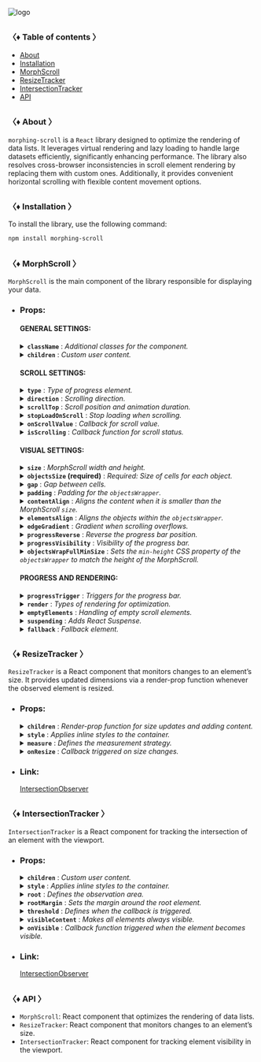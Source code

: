 ![logo](https://drive.google.com/uc?export=view&id=1mpb5TAElX3Xla4sGFISp4bQMu0zuNJaa "logo")

<h2></h2>

### 〈♦ Table of contents 〉

- [About](#-about-)
- [Installation](#-installation-)
- [MorphScroll](#-morphscroll-)
- [ResizeTracker](#-resizetracker-)
- [IntersectionTracker](#-intersectiontracker-)
- [API](#-api-)

<h2></h2>

### 〈♦ About 〉

`morphing-scroll` is a `React` library designed to optimize the rendering of data lists. It leverages virtual rendering and lazy loading to handle large datasets efficiently, significantly enhancing performance. The library also resolves cross-browser inconsistencies in scroll element rendering by replacing them with custom ones. Additionally, it provides convenient horizontal scrolling with flexible content movement options.

<h2></h2>

### 〈♦ Installation 〉

To install the library, use the following command:

```bash
npm install morphing-scroll
```

<h2></h2>

### 〈♦ MorphScroll 〉

`MorphScroll` is the main component of the library responsible for displaying your data.

- ### Props:

  #### GENERAL SETTINGS:

  <details>
    <summary><strong><code>className</code></strong> : <em>Additional classes for the component.</em></summary><br />
    <ul>
      <strong>Type:</strong> string<br />
      <br />
      <strong>Description:</strong> <em><br />
      This parameter allows you to apply custom CSS classes to the <code>MorphScroll</code> component, enabling further customization and styling to fit your design needs.</em><br />
      <br />
      <strong>Example:</strong>

      ```tsx
      <MorphScroll
        className="your-class"
        // another props
      >
        {children}
      </MorphScroll>
      ```

    </ul>
  </details>

  <details>
    <summary><strong><code>children</code></strong> : <em>Custom user content.</em></summary><br />
    <ul>
      <strong>Type:</strong> React.ReactNode<br />
      <br />
      <strong>Description:</strong> <em><br />
      This is where you can pass your list elements.<br />
      Make sure to provide unique keys for each list item, as per React's rules. The <code>MorphScroll</code> component ensures that the cells it generates will use the same keys as your list items, allowing it to render the correct cells for the current list.<br />
      Additionally, <code>MorphScroll</code> handles a passed <code>null</code> value the same way as <code>undefined</code>, rendering nothing in both cases.</em><br />
      <br />
      <strong>Example:</strong>

      ```tsx
      <MorphScroll
        // props
      >
        {children}
      </MorphScroll>
      ```

    </ul>
  </details>

  #### SCROLL SETTINGS:

  <details>
    <summary><strong><code>type</code></strong> : <em>Type of progress element.</em></summary><br />
    <ul>
      <strong>Type:</strong> "scroll" | "slider"<br />
      <br />
      <strong>Default:</strong> "scroll"<br />
      <br />
      <strong>Description:</strong> <em><br />
      This parameter defines how the provided <code>progressElement</code> behaves within <code>progressTrigger</code> and how you interact with it.<br />
      With the default <code>type="scroll"</code>, it functions as a typical scrollbar. However, with <code>type="slider"</code>, it displays distinct elements indicating the number of full scroll steps within the list.<br />
      For More details, refer to <code>progressTrigger/progressElement</code>.</em><br />
      <br />
      <strong>Example:</strong>

      ```tsx
      <MorphScroll
        type="slider"
        // another props
      >
        {children}
      </MorphScroll>
      ```

    </ul>
  </details>

  <details>
    <summary><strong><code>direction</code></strong> : <em>Scrolling direction.</em></summary><br />
    <ul>
      <strong>Type:</strong> "x" | "y"<br />
      <br />
      <strong>Default:</strong> "y"<br />
      <br />
      <strong>Description:</strong> <em><br />
      This parameter changes the scroll or slider type direction based on the provided value.<br />
      You can set it to horizontal or vertical to customize the component according to your needs.</em><br />
      <br />
      <strong>Example:</strong>

      ```tsx
      <MorphScroll
        direction="x"
        // another props
      >
        {children}
      </MorphScroll>
      ```

    </ul>
  </details>

  <details>
    <summary><strong><code>scrollTop</code></strong> : <em>Scroll position and animation duration.</em></summary><br />
    <ul>
      <strong>Type:</strong> {<br />
          value: number | "end";<br />
          duration?: number;<br />
          updater?: boolean;<br />
      }<br />
      <br />
      <strong>Default:</strong> { value: 0; duration: 200; updater: false }<br />
      <br />
      <strong>Description:</strong> <em><br />
      This parameter allows you to set custom scroll values.<br />
      <br />
      The <code>value</code> property accepts numerical pixel values.<br />
      The <code>"end"</code> option scrolls to the bottom of the list upon loading, which is useful for scenarios like chat message lists. When new elements are appended to the list, the scroll position will update automatically. However, to prevent unwanted scrolling when adding elements to the beginning of the list, this property will not trigger.<br />
      <br />
      The <code>duration</code> property determines the animation speed for scrolling in ms.</em><br />
      <br />
      The <code>updater</code> property is a helper for the <code>value</code> property. When setting the same scroll value repeatedly (e.g., clicking a button to scroll to the top), React does not register the update. To force an update, toggle updater within setState, e.g.,<br />
      <code>setScroll((prev) => ({ ...prev, value: 0, updater: !prev.updater }))</code></em><br />
      <br />
      <strong>Example:</strong>

      ```tsx
      <MorphScroll
        scrollTop={{ value: 100; duration: 100 }}
        // another props
      >
        {children}
      </MorphScroll>
      ```

    </ul>
  </details>

  <details>
    <summary><strong><code>stopLoadOnScroll</code></strong> : <em>Stop loading when scrolling.</em></summary><br />
    <ul>
      <strong>Type:</strong> boolean<br />
      <br />
      <strong>Default:</strong> false<br />
      <br />
      <strong>Description:</strong> <em><br />
      This parameter helps optimize list performance during scrolling. When set to <code>true</code>, new items will not load while the list is being scrolled and will only load after scrolling stops. This can be particularly useful for lists with a large number of items.</em><br />
      <br />
      <strong>Example:</strong>

      ```tsx
      <MorphScroll
        stopLoadOnScroll
        // another props
      >
        {children}
      </MorphScroll>
      ```

    </ul>
  </details>

  <details>
    <summary><strong><code>onScrollValue</code></strong> : <em>Callback for scroll value.</em></summary><br />
    <ul>
      <strong>Type:</strong> (scroll: number) => void<br />
      <br />
      <strong>Description:</strong> <em><br />
      This parameter accepts a callback function that is triggered on every scroll event. The callback receives the current scroll position as a number. The return value of the callback can be used to determine custom behavior based on the scroll value.</em><br />
      <br />
      <strong>Example:</strong>

      ```tsx
      <MorphScroll
        onScrollValue={
          (scroll) => {
            console.log("Scroll position:", scroll);
            return scroll > 100;
          },
        }
        // another props
      >
        {children}
      </MorphScroll>
      ```

    </ul>
  </details>
    
  <details>
    <summary><strong><code>isScrolling</code></strong> : <em>Callback function for scroll status.</em></summary><br />
    <ul>
      <strong>Type:</strong> (motion: boolean) => void<br />
      <br />
      <strong>Description:</strong> <em><br />
      This parameter accepts a callback function that is triggered whenever the scroll status changes. The callback receives a boolean value, where <code>true</code> indicates that scrolling is in progress, and <code>false</code> indicates that scrolling has stopped. This can be useful for triggering additional actions, such as pausing animations or loading indicators based on the scroll state.</em><br />
      <br />
      <strong>Example:</strong>

      ```tsx
      <MorphScroll
        isScrolling={(motion) => {
          console.log(motion ? "Scrolling..." : "Scroll stopped.");
        }}
        // another props
      >
        {children}
      </MorphScroll>
      ```

    </ul>
  </details>

  #### VISUAL SETTINGS:

  <details>
    <summary><strong><code>size</code></strong> : <em>MorphScroll width and height.</em></summary><br />
    <ul>
      <strong>Type:</strong> number[]<br />
      <br />
      <strong>Description:</strong> <em><br />
      This parameter sets the width and height of the <code>MorphScroll</code> component as an array of two numbers. These values help define the visual container for the scrollable area.<br />
      <br />
      If this parameter is not specified, <code>MorphScroll</code> will use the <code>ResizeTracker</code> component to measure the width and height of the area where <code>MorphScroll</code> is added. The dimensions will automatically adjust when the container changes.<br />
      <br />
      ⚠ Note:<br />
      <ul>
        <li>The values are specified following the <code>width/height</code> rule in pixels, regardless of the <code>direction</code>.</li>
        <li>See the <code>ResizeTracker</code> section for more details.</li>
      </ul></em><br />
      <br />
      <strong>Example:</strong>

      ```tsx
      <MorphScroll
        size={[100, 400]}
        // another props
      >
        {children}
      </MorphScroll>
      ```

    </ul>
  </details>

  <details>
    <summary><strong><code>objectsSize</code> (required)</strong> : <em>Required: Size of cells for each object.</em></summary><br />
    <ul>
      <strong>Type:</strong> (number | "none" | "firstChild")[]<br />
      <br />
      <strong>Description:</strong> <em><br />
      This parameter is the only required one. It defines the size of cells for each of your objects. <code>ObjectsSize</code> use an array of values.<br />
      <br />
      If you pass <code>"none"</code>, cells will still be created, but <code>MorphScroll</code> will not calculate their sizes-they will simply wrap your objects. In this case, for example, you won’t be able to use the <code>infiniteScroll</code> feature, as it requires specific cell sizes for absolute positioning.. However, this is not a drawback if you are building something like a chat or a news feed, where the content can have varying heights, and it’s better to load new content as the user approaches the end of the existing list.<br />
      <br />
      If you specify the value <code>"firstChild"</code>, a <code>ResizeTracker</code> wrapper will be created for the first child of your list. This wrapper will calculate the size of the first child, and these dimensions will be applied to all cells in the list.<br />
      <br />
      ⚠ Note:<br />
      The numbers are specified following the <code>width/height</code> rule, regardless of the <code>direction</code>.</em><br />
      <br />
      <strong>Example:</strong>

      ```tsx
      <MorphScroll
        objectsSize={[40, 40]}
        // objectsSize={["none", "none"]}
        // objectsSize={["firstChild", "firstChild"]}
        // another props
      >
        {children}
      </MorphScroll>
      ```

    </ul>
  </details>

  <details>
    <summary><strong><code>gap</code></strong> : <em>Gap between cells.</em></summary><br />
    <ul>
      <strong>Type:</strong> number[] | number<br />
      <br />
      <strong>Description:</strong> <em><br />
      This parameter allows you to set spacing between list items both horizontally and vertically. You can provide a single value, which will apply to both directions, or an array of two numbers to define separate spacing values.<br />
      <br />
      ⚠ Note:<br />
      The values are specified following the <code>horizontal/vertical</code> rule in pixels, regardless of the <code>direction</code>.</em><br />
      <br />
      <strong>Example:</strong>

      ```tsx
      <MorphScroll
        gap={10}
        // gap={[10, 10]}
        // another props
      >
        {children}
      </MorphScroll>
      ```

    </ul>
  </details>

  <details>
    <summary><strong><code>padding</code></strong> : <em>Padding for the <code>objectsWrapper</code>.</em></summary><br />
    <ul>
      <strong>Type:</strong> number[] | number<br />
      <br />
      <strong>Description:</strong> <em><br />
      This parameter defines the spacing between the list items and their wrapper, effectively increasing the width or height of the scrollable area. You can provide a single number, which will apply to all sides, or an array of two or four numbers to specify spacing for specific directions.<br />
      <br />
      ⚠ Note:<br />
      <ul>
        <li>
          This parameter accepts either a single number or an array of numbers
          <ul>
            <li>If a two-number array is provided, the values follow the <code>horizontal/vertical</code> rule.</li>
            <li>If a four-number array is provided, the values follow the <code>top/right/bottom/left</code> rule.</li>
          </ul>
        </li>
        <li>All values are in pixels and apply regardless of the <code>direction</code>.</li>
        <li>This is not a CSS property, even though its name might suggest otherwise. It specifically refers to modifying the width and height of the scrollable wrapper, affecting the dimensions of the scrollable area.</li>
      </ul></em><br />
      <br />
      <strong>Example:</strong>

      ```tsx
      <MorphScroll
        padding={10}
        // padding={[10, 10]}
        // padding={[10, 10, 10, 10]}
        // another props
      >
        {children}
      </MorphScroll>
      ```

    </ul>
  </details>

  <details>
    <summary><strong><code>contentAlign</code></strong> : <em>Aligns the content when it is smaller than the MorphScroll <code>size</code>.</em></summary><br />
    <ul>
      <strong>Type:</strong> [<br />
          "start" | "center" | "end",<br />
          "start" | "center" | "end"<br />
      ]<br />
      <strong>Description:</strong> <em><br />
      This parameter aligns the `objectsWrapper`, which contains all the provided elements, relative to the scroll or the `size`.<br />
      <br />
      ⚠ Note:<br />
      <ul>
        <li>Only takes effect when `objectsWrapper` is smaller than the scroll container.
        </li>
        <li>The values are specified following the horizontal/vertical rule, regardless of the direction.
        </li>
      </ul></em><br />
      <br />
      <strong>Example:</strong>

      ```tsx
      <MorphScroll
        contentAlign={["center", "center"]}
        // another props
      >
        {children}
      </MorphScroll>
      ```

    </ul>
  </details>

  <details>
    <summary><strong><code>elementsAlign</code></strong> : <em>Aligns the objects within the <code>objectsWrapper</code>.</em></summary><br />
    <ul>
      <strong>Type:</strong> "start" | "center" | "end"<br />
      <br />
      <strong>Example:</strong>

      ```tsx
      <MorphScroll
        elementsAlign="center"
        // another props
      >
        {children}
      </MorphScroll>
      ```

    </ul>
  </details>

  <details>
    <summary><strong><code>edgeGradient</code></strong> : <em>Gradient when scrolling overflows.</em></summary><br />
    <ul>
      <strong>Type:</strong> boolean | { color?: string; size?: number }<br />
      <br />
      <strong>Default:</strong> When using true or color, the default size will be 40<br />
      <br />
      <strong>Description:</strong> <em><br />
      This parameter creates two edge elements responsible for darkening the edges of the scroll when it overflows.<br />
      <br />
      The color property accepts any valid color format. If specified, the library will generate a gradient transitioning from the custom color to transparent. If omitted, the edge elements will have no color, allowing for custom styling via CSS classes.<br />
      <br />
      ⚠ Note:<br />
      The size property, measured in pixels, adjusts the dimensions of the edge elements.</em><br />
      <br />
      <strong>Example:</strong>

      ```tsx
      <MorphScroll
        edgeGradient={{ color: "rgba(0, 0, 0, 0.5)" }}
        // edgeGradient={{ color: "rgba(0, 0, 0, 0.5)", size: 20 }}
        // edgeGradient
        // another props
      >
        {children}
      </MorphScroll>
      ```

    </ul>
  </details>

  <details>
    <summary><strong><code>progressReverse</code></strong> : <em>Reverse the progress bar position.</em></summary><br />
    <ul>
      <strong>Type:</strong> boolean<br />
      <br />
      <strong>Default:</strong> false<br />
      <br />
      <strong>Description:</strong> <em><br />
      This parameter changes the position of the progress bar based on the direction property.<br />
      <ul>
        <li>If <code>direction="x"</code>, the progress bar is on the left by default and moves to the right when <code>progressReverse</code> is enabled.</li>
        <li>If <code>direction="y"</code>, the progress bar is at the top by default and moves to the bottom when <code>progressReverse</code> is enabled.</li>
      </ul></em><br />
      <br />
      <strong>Example:</strong>

      ```tsx
      <MorphScroll
        progressReverse
        // another props
      >
        {children}
      </MorphScroll>
      ```

    </ul>
  </details>

  <details>
    <summary><strong><code>progressVisibility</code></strong> : <em>Visibility of the progress bar.</em></summary><br />
    <ul>
      <strong>Type:</strong> "visible" | "hover" | "hidden"<br />
      <br />
      <strong>Default:</strong> "visible"<br />
      <br />
      <strong>Description:</strong> <em><br />
      This parameter controls the visibility of the progress bar regardless of the <code>type</code> value.</em><br />
      <br />
      <strong>Example:</strong>

      ```tsx
      <MorphScroll
        progressVisibility="hover"
        // another props
      >
        {children}
      </MorphScroll>
      ```

    </ul>
  </details>

  <details>
    <summary><strong><code>objectsWrapFullMinSize</code></strong> : <em>Sets the <code>min-height</code> CSS property of the <code>objectsWrapper</code> to match the height of the MorphScroll.</em></summary><br />
    <ul>
      <strong>Type:</strong> boolean<br /><br />
      <strong>Default:</strong> false<br /><br />
      <strong>Description:</strong> <em><br />
      In process of development</em><br />
      <br />
      <strong>Example:</strong>

      ```tsx
      <MorphScroll
        objectsWrapFullMinSize
        // another props
      >
        {children}
      </MorphScroll>
      ```

    </ul>
  </details>

  #### PROGRESS AND RENDERING:

  <details>
    <summary><strong><code>progressTrigger</code></strong> : <em>Triggers for the progress bar.</em></summary><br />
    <ul>
      <strong>Type:</strong> {<br />
        wheel?: boolean;<br />
        content?: boolean;<br />
        progressElement?: boolean | React.ReactNode;<br />
        arrows?: boolean | { size?: number; element?: React.ReactNode };<br />
      }<br />
      <br />
      <strong>Default:</strong> { wheel: true }<br />
      <br />
      <strong>Description:</strong> <em><br />
      This is one of the most important parameters, allowing you to define how users interact with the progress bar and customize its appearance.<br />
      <br />
      <ul>
        <li>The <code>wheel</code> property determines whether the progress bar responds to mouse wheel scrolling.</li>
        <li>The <code>content</code> property enables interaction by clicking and dragging anywhere within the scrollable content to move it.</li>
        <li>The <code>progressElement</code> property defines whether the progress bar is controlled by a custom element. If your custom scroll element is not ready yet, you can simply pass <code>true</code>, which will display the browser's default scrollbar when <code>type="scroll"</code> is used. Alternatively, if <code>type="slider"</code> is set, a <code>sliderBar</code> element will be created, containing multiple <code>sliderElem</code> elements representing progress. Depending on the position, one of these elements will always have the <code>active</code> class.</li>
        <li>The <code>arrows</code> property allows you to add custom arrows to the progress bar. You can either specify a <code>size</code> for the arrows and provide a custom <code>element</code>.</li>
      </ul></em><br />
      <br />
      <strong>Example:</strong>

      ```tsx
      <MorphScroll
        progressTrigger={{
          wheel: true,
          progressElement: <div className="your-scroll-thumb" />,
        }}
        // another props
      >
        {children}
      </MorphScroll>
      ```

    </ul>
  </details>

  <details>
    <summary><strong><code>render</code></strong> : <em>Types of rendering for optimization.</em></summary><br />
    <ul>
      <strong>Type:</strong><br />
        | { type: "default" }<br />
        | { type: "lazy"; rootMargin?: number | number[]; onVisible?: (key: string) => void }<br />
        | { type: "virtual"; rootMargin?: number | number[] }<br />
      <br />
      <strong>Default:</strong> { type: "default" }<br />
      <br />
      <strong>Description:</strong> <em><br />
      This parameter defines the rendering type for optimization.<br />
      <br />
      <ul>
        <li>With <code>default</code>, no optimizations are applied.</li>
        <li>With <code>lazy</code>, containers are created but do not load content until they enter the viewport. The <code>rootMargin</code> property controls the threshold for loading, and the <code>onVisible</code> callback function can be used to trigger actions when a container becomes visible for each scrollable object and provides the key of the first element in the container.</li>
        <li>With <code>virtual</code>, a container is created for each scrollable object, and its absolute positioning is calculated based on <code>scrollTop</code> and scroll area dimensions. Rendering is dynamically adjusted according to the scroll position. The <code>rootMargin</code> property can also be used to extend the rendering area.</li>
      </ul><br />
      <br />
      ⚠ Note:<br />
      <ul>
        <li>The <code>onVisible</code> property is the same as in <code>IntersectionTracker/onVisible</code>.</li>
        <li>
          The <code>rootMargin</code> property accepts either a single number or an array of numbers.
          <ul>
            <li>If a two-number array is provided, the values follow the <code>horizontal/vertical</code> rule.</li>
            <li>If a four-number array is provided, the values follow the <code>top/right/bottom/left</code> rule.</li>
         </ul> 
        </li>
        <li>All values are in pixels and apply regardless of the <code>direction</code>.</li>
      </ul></em><br />
      <br />
      <strong>Example:</strong>

      ```tsx
      <MorphScroll
        render={{ type: "virtual" }}
        // render={{
        //   type: "lazy",
        //   rootMargin: [0, 100],
        //   onVisible: () => console.log("visible"))
        // }}
        // another props
      >
        {children}
      </MorphScroll>
      ```

    </ul>
  </details>

  <details>
    <summary><strong><code>emptyElements</code></strong> : <em>Handling of empty scroll elements.</em></summary><br />
    <ul>
      <strong>Type:</strong><br />
        | {
            mode: "clear";
            clickTrigger?: { selector: string; delay?: number };
          }<br />
        | {
            mode: "fallback";
            element?: React.ReactNode;
            clickTrigger?: { selector: string; delay?: number };
          }<br /><br />
      <strong>Description:</strong> <em><br />
      If certain components might return nothing during rendering, this parameter helps manage them. The check and subsequent replacement with a fallback element or removal occur after the scroll elements are rendered. Due to this, when dynamically displaying elements in different <code>render</code> modes, you may notice slight position shifts during fast scrolling, as empty elements are removed, causing subsequent elements to reposition.<br />
      <br />
      <ul>
        <li><code>mode: "clear"</code> – automatically removes empty elements, eliminating unnecessary gaps in the scroll list.</li>
        <li><code>mode: "fallback"</code> – replaces empty elements with a specified fallback component. By default, it uses the <code>fallback</code> props value, but you can also pass a separate placeholder to <code>element</code>.</li>
      </ul><br />
      <br />
      <code>clickTrigger</code> – if elements are removed via a click action, this property ensures cleanup is triggered accordingly. It accepts an object with a <code>selector</code> (such as a delete button’s class) and an optional <code>delay</code> (a delay in milliseconds to accommodate animations or complex removals).<br />
      <br />
      ⚠ Note:<br />
      For clarification, the cleanup will occur on the initial render, when the number of passed elements changes, on scroll, and on click if you use <code>clickTrigger</code>.</em><br />
      <br />
      <strong>Example:</strong>

      ```tsx
      <MorphScroll
        emptyElements={{
          mode: "clear",
          clickTrigger: { selector: ".close-button" },
        }}
        // emptyElements={{
        //   mode: "fallback",
        //   clickTrigger: {
        //     selector: ".close-button",
        //     delay: 100,
        //   },
        // }}
        // another props
      >
        {children}
      </MorphScroll>
      ```

    </ul>
  </details>

  <details>
    <summary><strong><code>suspending</code></strong> : <em>Adds React Suspense.</em></summary><br />
    <ul>
      <strong>Type:</strong> boolean<br />
      <br />
      <strong>Default:</strong> false<br />
      <br />
      <strong>Description:</strong> <em><br />
      This parameter adds React Suspense to the MorphScroll component for asynchronous rendering.</em><br />
      <br />
      <strong>Example:</strong>

      ```tsx
      <MorphScroll
        suspending
        // another props
      >
        {children}
      </MorphScroll>
      ```

    </ul>
  </details>

  <details>
    <summary><strong><code>fallback</code></strong> : <em>Fallback element.</em></summary><br />
    <ul>
      <strong>Type:</strong> React.ReactNode<br />
      <br />
      <strong>Description:</strong> <em><br />
      This parameter sets the fallback element for custom element. It will be used for <code>emptyElements</code> in <code>mode: "fallback"</code> or when <code>suspending</code> is enabled.</em><br />
      <br />
      <strong>Example:</strong>

      ```tsx
      <MorphScroll
        fallback={<div>Loading...</div>}
        // another props
      >
        {children}
      </MorphScroll>
      ```

    </ul>
  </details>

<h2></h2>

### 〈♦ ResizeTracker 〉

`ResizeTracker` is a React component that monitors changes to an element’s size. It provides updated dimensions via a render-prop function whenever the observed element is resized.

- ### Props:

  <details>
    <summary><strong><code>children</code></strong> : <em>Render-prop function for size updates and adding content.</em></summary><br />
    <ul>
      <strong>Type:</strong> (rect: DOMRectReadOnly) => React.ReactNode<br />
      <br />
      <strong>Description:</strong> <em><br />
      Instead of a standard <code>children</code> prop, this component uses a <strong>render-prop function</strong> to pass size updates to its children. You can use it similarly to a regular <code>children</code> prop inside the component.<br />
      <br />
      The function receives an object of type <code>DOMRectReadOnly</code> with the following properties:
      <ul>
        <li><code>x</code> - The X-coordinate of the top-left corner of the element.</li>
        <li><code>y</code> - The Y-coordinate of the top-left corner of the element.</li>
        <li><code>width</code> - The width of the observed element’s content box.</li>
        <li><code>height</code> - The height of the observed element’s content box.</li>
        <li><code>top</code> - The distance from the top of the element to its parent's top. Equal to <code>y</code>.</li>
        <li><code>left</code> - The distance from the left of the element to its parent's left. Equal to <code>x</code>.</li>
        <li><code>right</code> - The distance from the left of the parent to the right edge of the element (<code>left</code> + <code>width</code>).</li>
        <li><code>bottom</code> - The distance from the top of the parent to the bottom edge of the element (<code>top</code> + <code>height</code>).</li>
      </ul><br />
      <br />
      ⚠ This is a non-standard prop that you might be used to using this is render-prop function receiving the container's size.</em><br />
      <br />
      <strong>Example:</strong>

      ```tsx
      <ResizeTracker
      // another props
      >
        {(rect) => (
          <p>
            Width: {rect.width}, Height: {rect.height}
          </p>
        )}
      </ResizeTracker>
      ```

    </ul>

  </details>

  <details>
    <summary><strong><code>style</code></strong> : <em>Applies inline styles to the container.</em></summary><br />
    <ul>
      <strong>Type:</strong> React.CSSProperties<br />
      <br />
      <strong>Example:</strong>

      ```tsx
      <ResizeTracker style={{ backgroundColor: "blue" }}>
        {(rect) => (
          // content
        )}
      </ResizeTracker>
      ```

    </ul>

  </details>

  <details>
    <summary><strong><code>measure</code></strong> : <em>Defines the measurement strategy.</em></summary><br />
    <ul>
      <strong>Type:</strong> "inner" | "outer" | "all"<br />
      <br />
      <strong>Default:</strong> "inner"<br />
      <br />
      <strong>Description:</strong><br />
      <em>This prop determines what is being measured by automatically applying inline styles that affect width and height.<br />
      <br />
      - The default value <code>"inner"</code> sets <code>width: "max-content"</code> and <code>height: "max-content"</code>, measuring the size of child elements.<br />
      - The <code>"outer"</code> value measures the parent element by setting <code>minWidth: "100%"</code> and <code>minHeight: "100%"</code>.<br />
      - The <code>"all"</code> value combines the styles of both <code>"inner"</code> and <code>"outer"</code>, allowing measurement of both the parent and child elements.<br />
      <br />
      ⚠ Note: Be cautious when overriding styles via the <code>style</code> prop, as it may interfere with the styles applied by <code>measure</code>, leading to unexpected behavior.</em><br />
      <br />
      <strong>Example:</strong>

      ```tsx
      <ResizeTracker measure="all">
        {(rect) => (
          // content
        )}
      </ResizeTracker>
      ```

    </ul>

  </details>

  <details>
    <summary><strong><code>onResize</code></strong> : <em>Callback triggered on size changes.</em></summary><br />
    <ul>
      <strong>Type:</strong> (rect: Partial<DOMRectReadOnly>) => void<br />
      <br />
      <strong>Description:</strong><br />
      <em>A callback function that is triggered whenever the observed element's dimensions change.<br />
      The function receives an object containing the updated size properties.</em><br />
      <br />
      <strong>Example:</strong>

      ```tsx
      <ResizeTracker
        onResize={(rect) => {
          console.log("New size:", rect);
        }}
      >
        {(rect) => (
          // content
        )}
      </ResizeTracker>
      ```

    </ul>

  </details>

- ### Link:

  [IntersectionObserver](https://developer.mozilla.org/en-US/docs/Web/API/ResizeObserver)

<h2></h2>

### 〈♦ IntersectionTracker 〉

`IntersectionTracker` is a React component for tracking the intersection of an element with the viewport.

- ### Props:

  <details>
    <summary><strong><code>children</code></strong> : <em>Custom user content.</em></summary><br />
    <ul>
      <strong>Type:</strong> React.ReactNode<br />
      <br />
      <strong>Example:</strong>

      ```tsx
      <IntersectionTracker>{children}</IntersectionTracker>
      ```

    </ul>

  </details>

  <details>
    <summary><strong><code>style</code></strong> : <em>Applies inline styles to the container.</em></summary><br />
    <ul>
      <strong>Type:</strong> React.CSSProperties<br />
      <br />
      <strong>Example:</strong>

      ```tsx
      <IntersectionTracker style={{ backgroundColor: "blue" }}>
        {children}
      </IntersectionTracker>
      ```

    </ul>

  </details>

  <details>
    <summary><strong><code>root</code></strong> : <em>Defines the observation area.</em></summary><br />
    <ul>
      <strong>Type:</strong> Element | null<br />
      <br />
      <strong>Default:</strong> null (window)<br />
      <br />
      <strong>Description:</strong> <em><br />
      Specifies the element that serves as the bounding box for the intersection observation. 
      If provided, it must be an ancestor of the observed element.<br />
      <br />
      If set to <code>null</code> (default), the window is used as the observation area.</em><br />
      <br />
      <strong>Example:</strong>

      ```tsx
      <IntersectionTracker root={document.getElementById("root")}>
        {children}
      </IntersectionTracker>
      ```

    </ul>

  </details>

  <details>
    <summary><strong><code>rootMargin</code></strong> : <em>Sets the margin around the root element.</em></summary><br />
    <ul>
      <strong>Type:</strong> number | number[]<br />
      <br />
      <strong>Description:</strong> <em><br />
      Defines an offset around the root element, expanding or shrinking the observed area.<br />
      <br />
      Accepts a single number or an array for fine-tuned control:<br />
      <ul>
        <li>A <strong>single number</strong> sets the same margin on all sides.</li>
        <li>A <strong>two-value array</strong> <code>[topBottom, leftRight]</code> applies margins vertically and horizontally.</li>
        <li>A <strong>four-value array</strong> <code>[top, right, bottom, left]</code> allows full control over each side.</li>
      </ul>
      <br />
      Margins are converted to <code>px</code> values internally.</em><br />
      <br />
      <strong>Example:</strong>

      ```tsx
      <IntersectionTracker
        rootMargin={10}
        // rootMargin={[10, 20]}
        // rootMargin={[10, 20, 10, 20]}
      >
        {children}
      </IntersectionTracker>
      ```

    </ul>

  </details>

  <details>
    <summary><strong><code>threshold</code></strong> : <em>Defines when the callback is triggered.</em></summary><br />
    <ul>
      <strong>Type:</strong> number | number[]<br />
      <br />
      <strong>Description:</strong> <em><br />
      .Specifies at what percentage of the observed element’s visibility the callback should be executed.<br />
      <br />
      <ul>
        <li>A <strong>single number</strong> (e.g., <code>0.5</code>) triggers when that fraction of the element is visible.</li>
        <li>A <strong>array of numbers</strong> (e.g., <code>[0, 0.5, 1]</code>) triggers the callback multiple times at different visibility levels.</li>
      </ul>
      <br />
      A value of <code>0</code> means the callback fires when any part of the element appears, while <code>1</code> means the element must be fully visible.</em><br />
      <br />
      <strong>Example:</strong>

      ```tsx
      <IntersectionTracker
        threshold={0.5}
        // threshold={[0, 0.5, 1]}
      >
        {children}
      </IntersectionTracker>
      ```

    </ul>

  </details>

  <details>
    <summary><strong><code>visibleContent</code></strong> : <em>Makes all elements always visible.</em></summary><br />
    <ul>
      <strong>Type:</strong> boolean<br />
      <br />
      <strong>Default:</strong> false<br />
      <br />
      <strong>Description:</strong> <em><br />
      If set to `true`, the tracked elements will always be visible, regardless of their actual intersection status.
      <br />
      This can be useful for testing purposes or when using the <code>onVisible</code> callback, ensuring it continues to trigger whenever the element enters the viewport.</em><br />
      <br />
      <strong>Example:</strong>

      ```tsx
      <IntersectionTracker visibleContent>{children}</IntersectionTracker>
      ```

    </ul>

  </details>

  <details>
    <summary><strong><code>onVisible</code></strong> : <em>Callback function triggered when the element becomes visible.</em></summary><br />
    <ul>
      <strong>Type:</strong> (key: string) => void<br />
      <br />
      <strong>Description:</strong> <em><br />
      A callback function that is invoked when the observed element enters the viewport or the defined observation area.<br />
      <br />
      The callback receives the <code>key</code> of the first child element as a parameter.<br />
      This can be useful for lazy loading, analytics tracking, animations, or any other action that needs to be triggered when an element becomes visible.<br />
      <br />
      ⚠ Note:<br />
      Instead of checking if <code>key</code> equals the element’s key name, use <code>includes</code> for verification. React may modify key names by prefixing them with special characters like <code>.$</code>, making direct equality checks unreliable and more expensive 💵.</em><br />
      <br />
      <strong>Example:</strong>

      ```tsx
      <IntersectionTracker
        onVisible={(key) => {
          if (key.includes("elementId")) {
            // do something
          }
        }}
      >
        {children}
      </IntersectionTracker>
      ```

    </ul>

  </details>

- ### Link:

  [IntersectionObserver](https://developer.mozilla.org/en-US/docs/Web/API/Intersection_Observer_API)

<h2></h2>

### 〈♦ API 〉

- `MorphScroll`: React component that optimizes the rendering of data lists.
- `ResizeTracker`: React component that monitors changes to an element’s size.
- `IntersectionTracker`: React component for tracking element visibility in the viewport.

